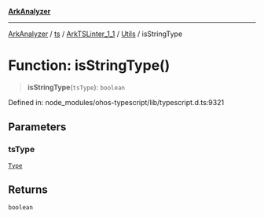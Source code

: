 [**ArkAnalyzer**](../../../../../../../../README.md)

***

[ArkAnalyzer](../../../../../../../../globals.md) / [ts](../../../../../README.md) / [ArkTSLinter\_1\_1](../../../README.md) / [Utils](../README.md) / isStringType

# Function: isStringType()

> **isStringType**(`tsType`): `boolean`

Defined in: node\_modules/ohos-typescript/lib/typescript.d.ts:9321

## Parameters

### tsType

[`Type`](../../../../../interfaces/Type.md)

## Returns

`boolean`
